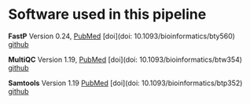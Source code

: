 # Software used in this pipeline

**FastP**
Version 0.24, [PubMed](https://pubmed.ncbi.nlm.nih.gov/30423086/) [doi](doi: 10.1093/bioinformatics/bty560) [github](https://github.com/OpenGene/fastp)

**MultiQC**
Version 1.19, [PubMed](https://pubmed.ncbi.nlm.nih.gov/27312411/) [doi](doi: 10.1093/bioinformatics/btw354) [github](https://github.com/MultiQC/MultiQC)

**Samtools**
Version 1.19 [PubMed](https://pubmed.ncbi.nlm.nih.gov/19505943/) [doi](doi: 10.1093/bioinformatics/btp352) [github](https://github.com/samtools/samtools)